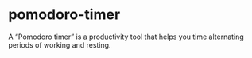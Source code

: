 # pomodoro-timer
A “Pomodoro timer” is a productivity tool that helps you time alternating periods of working and resting.
